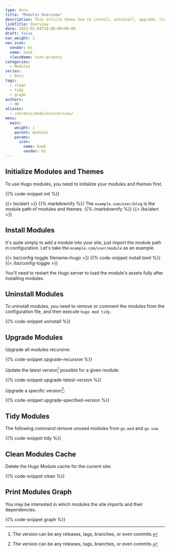 ```yaml
---
type: docs
title: "Modules Overview"
description: This article shows how to install, uninstall, upgrade, clean and tidy modules.
linkTitle: Overview
date: 2023-02-04T18:08:09+08:00
draft: false
nav_weight: 1
nav_icon:
  vendor: bs
  name: book
  className: text-primary
categories:
  - Modules
series:
  - Docs
tags:
  - clean
  - tidy
  - graph
authors:
  - HB
aliases:
  - /en/docs/modules/overview/
menu:
  main:
    weight: 1
    parent: modules
    params:
      icon:
        name: book
        vendor: bs
---
```


## Initialize Modules and Themes

To use Hugo modules, you need to initialize your modules and themes first.

{{% code-snippet init %}}

{{< bs/alert >}}
{{% markdownify %}}
The `example.com/user/blog` is the module path of modules and themes.
{{% /markdownify %}}
{{< /bs/alert >}}

## Install Modules

It's quite simply to add a module into your site, just import the module path in configuration. Let's take the `example.com/user/module` as an example.

{{< bs/config-toggle filename=hugo >}}
{{% code-snippet install.toml %}}
{{< /bs/config-toggle >}}

You'll need to restart the Hugo server to load the module's assets fully after installing modules.

## Uninstall Modules

To uninstall modules, you need to remove or comment the modules from the configuration file, and then execute `hugo mod tidy`.

{{% code-snippet uninstall %}}

## Upgrade Modules

Upgrade all modules recursive:

{{% code-snippet upgrade-recursive %}}

Update the latest version[^1] possible for a given module:

{{% code-snippet upgrade-latest-version %}}

Upgrade a specific version[^1]:

{{% code-snippet upgrade-specified-version %}}

[^1]: The version can be any releases, tags, branches, or even commits.

## Tidy Modules

The following command remove unused modules from `go.mod` and `go.sum`.

{{% code-snippet tidy %}}

## Clean Modules Cache

Delete the Hugo Module cache for the current site:

{{% code-snippet clean %}}

## Print Modules Graph

You may be interested in which modules the site imports and their dependencies.

{{% code-snippet graph %}}

